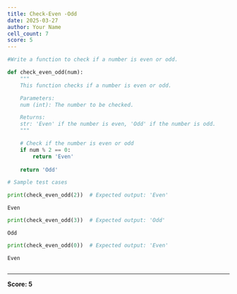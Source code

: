 ```yaml
---
title: Check-Even -Odd
date: 2025-03-27
author: Your Name
cell_count: 7
score: 5
---
```


```python
#Write a function to check if a number is even or odd.
```


```python
def check_even_odd(num):
    """
    This function checks if a number is even or odd.

    Parameters:
    num (int): The number to be checked.

    Returns:
    str: 'Even' if the number is even, 'Odd' if the number is odd.
    """

    # Check if the number is even or odd
    if num % 2 == 0:
        return 'Even'
        
    return 'Odd'
```


```python
# Sample test cases
```


```python
print(check_even_odd(2))  # Expected output: 'Even'
```

    Even



```python
print(check_even_odd(3))  # Expected output: 'Odd'
```

    Odd



```python
print(check_even_odd(0))  # Expected output: 'Even'
```

    Even



```python

```


---
**Score: 5**
